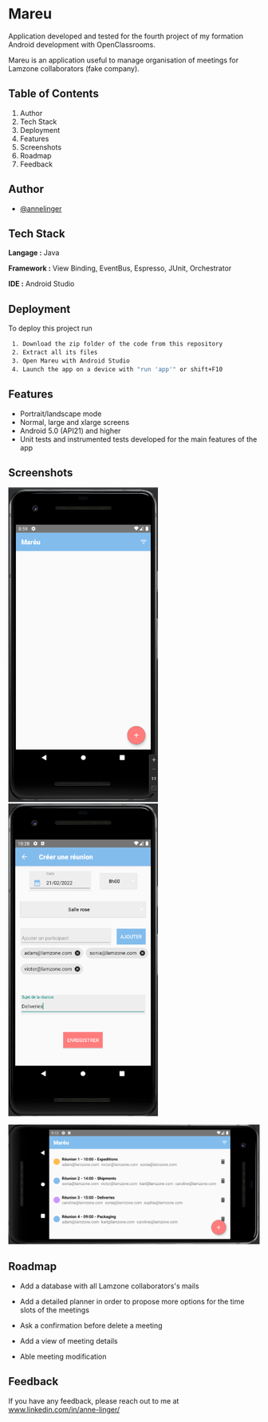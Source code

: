 # Mareu

Application developed and tested for the fourth project of my formation Android development with OpenClassrooms.

Mareu is an application useful to manage organisation of meetings for Lamzone collaborators (fake company).


## Table of Contents
1. Author
2. Tech Stack
3. Deployment
4. Features
5. Screenshots
6. Roadmap
7. Feedback


## Author

- [@annelinger](https://www.github.com/annelinger)


## Tech Stack

**Langage :** Java

**Framework :** View Binding, EventBus, Espresso, JUnit, Orchestrator

**IDE :** Android Studio


## Deployment

To deploy this project run

```bash
 1. Download the zip folder of the code from this repository
 2. Extract all its files
 3. Open Mareu with Android Studio
 4. Launch the app on a device with "run 'app'" or shift+F10
```


## Features

- Portrait/landscape mode
- Normal, large and xlarge screens
- Android 5.0 (API21) and higher
- Unit tests and instrumented tests developed for the main features of the app


## Screenshots

<img src="https://github.com/AnneLinger/Mareu/blob/704507368ad5709c7c3e4bdb870dacf05b992e53/img/Screenshot%202022-02-11%20085934.png" alt="Main activity" width="300"/>&nbsp;&nbsp;&nbsp;&nbsp;<img src="https://github.com/AnneLinger/Mareu/blob/454f38cd3ee23ffca57930ce20f0c91989c8b231/img/Screenshot%202022-02-21%20102841.png" alt="Add a meeting activity" width="300"/>

<img src="https://github.com/AnneLinger/Mareu/blob/0cea5f211d446fb102b292b543e40f9fafcce699/img/Screenshot%202022-02-11%20091301.png" alt="Meeting list - Landscape" width="600"/>


## Roadmap

- Add a database with all Lamzone collaborators's mails

- Add a detailed planner in order to propose more options for the time slots of the meetings

- Ask a confirmation before delete a meeting

- Add a view of meeting details

- Able meeting modification


## Feedback

If you have any feedback, please reach out to me at www.linkedin.com/in/anne-linger/
